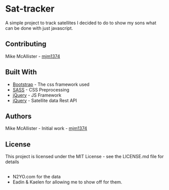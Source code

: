# Sat-tracker
A simple project to track satellites I decided to do to show my sons what can be done with just javascript. 

## Contributing 
Mike McAllister - [mjm1374](https://github.com/mjm1374)

## Built With

* [Bootstrap](https://getbootstrap.com/) - The css framework used
* [SASS](https://sass-lang.com/guide) - CSS Preprocessing
* [jQuery](https://jquery.com/) - JS Framework
* [jQuery](https://www.n2yo.com/api/) - Satellite data Rest API

## Authors
Mike McAllister - Initial work - [mjm1374](https://github.com/mjm1374)
 

## License
This project is licensed under the MIT License - see the LICENSE.md file for details

## 
* N2YO.com for the data
* Eadin & Kaelen for allowing me to show off for them.
